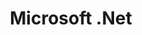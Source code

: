 ---
blog: https://blogs.msdn.microsoft.com/dotnet/
codehost: https://github.com/dotnet
facebook: https://www.facebook.com/Dotnet
font:
  google: https://fonts.google.com/specimen/Open+Sans
  name: Open Sans
guide: https://github.com/dotnet/brand
images:
- dotnet-vertical.svg
- dotnet-horizontal.svg
- dotnet-ar21.svg
- dotnet-icon.svg
logohandle: dotnet
redirect_from: /logos/microsoft_dotnet/index.html
sort: microsoft_dotnet
tags:
- programming_language
- programming_library
title: Microsoft .Net
twitter: https://x.com/dotnet
website: https://dotnet.microsoft.com/
wikipedia: https://en.wikipedia.org/wiki/.NET
---